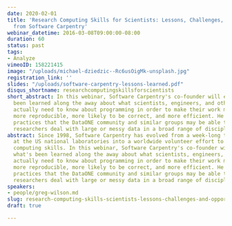 ```yaml
---
date: 2020-02-01
title: 'Research Computing Skills for Scientists: Lessons, Challenges, and Opportunities
  from Software Carpentry'
webinar_datetime: 2016-03-08T09:00:00-08:00
duration: 60
status: past
tags:
- Analyze
vimeoID: 158221415
image: "/uploads/michael-dziedzic--Rc6usOigMk-unsplash.jpg"
registration_link: ''
slides: "/uploads/software-carpentry-lessons-learned.pdf"
disqus_shortname: researchcomputingskillsforscientists
short_abstract: In this webinar, Software Carpentry's co-founder will explore what's
  been learned along the away about what scientists, engineers, and other researchers
  actually need to know about programming in order to make their work more shareable,
  more reproducible, more likely to be correct, and more efficient. He will also discuss
  practices that the DataONE community and similar groups may be able to use to help
  researchers deal with large or messy data in a broad range of disciplines.
abstract: Since 1998, Software Carpentry has evolved from a week-long training course
  at the US national laboratories into a worldwide volunteer effort to improve researchers'
  computing skills. In this webinar, Software Carpentry's co-founder will explore
  what's been learned along the away about what scientists, engineers, and other researchers
  actually need to know about programming in order to make their work more shareable,
  more reproducible, more likely to be correct, and more efficient. He will also discuss
  practices that the DataONE community and similar groups may be able to use to help
  researchers deal with large or messy data in a broad range of disciplines.
speakers:
- people/greg-wilson.md
slug: research-computing-skills-scientists-lessons-challenges-and-opportunities-software
draft: true

---
```

